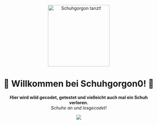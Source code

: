 <!-- Animation im Profil-README -->

<p align="center">
  <img src="https://media.giphy.com/media/26gslVUMyMjiL2nVu/giphy.gif" width="200" alt="Schuhgorgon tanzt!">
</p>

<h1 align="center">👟 Willkommen bei Schuhgorgon0! 👟</h1>

<p align="center">
  <b>Hier wird wild gecodet, getestet und vielleicht auch mal ein Schuh verloren.</b><br>
  <i>Schuhe an und losgecodet!</i>
</p>

<p align="center">
  <img src="https://readme-typing-svg.demolab.com?font=Fira+Code&pause=700&color=F7BA2A&center=true&vCenter=true&width=435&lines=Schuhe+an%2C+Code+an!;Hier+wird+gelatscht+und+gecodet!;Follow+me+for+more+Schuhtricks!;👟+👾+🦶">
</p>
